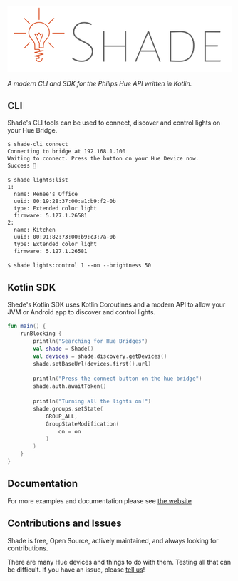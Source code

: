 
![Shade Logo](docs/svg/logo-full.svg)

_A modern CLI and SDK for the Philips Hue API written in Kotlin._

## CLI

Shade's CLI tools can be used to connect, discover and control lights
on your Hue Bridge.

```shell
$ shade-cli connect
Connecting to bridge at 192.168.1.100
Waiting to connect. Press the button on your Hue Device now.
Success 🎉

$ shade lights:list
1:
  name: Renee's Office
  uuid: 00:19:28:37:00:a1:b9:f2-0b
  type: Extended color light
  firmware: 5.127.1.26581
2:
  name: Kitchen
  uuid: 00:91:82:73:00:b9:c3:7a-0b
  type: Extended color light
  firmware: 5.127.1.26581

$ shade lights:control 1 --on --brightness 50
```

## Kotlin SDK

Shede's Kotlin SDK uses Kotlin Coroutines and a modern API to allow
your JVM or Android app to discover and control lights.

```kotlin
fun main() {
    runBlocking {
        println("Searching for Hue Bridges")
        val shade = Shade()
        val devices = shade.discovery.getDevices()
        shade.setBaseUrl(devices.first().url)

        println("Press the connect button on the hue bridge")
        shade.auth.awaitToken()

        println("Turning all the lights on!")
        shade.groups.setState(
            GROUP_ALL,
            GroupStateModification(
                on = on
            )
        )
    }
}
```

## Documentation

For more examples and documentation please see [the website](https://shade.lighting)

## Contributions and Issues

Shade is free, Open Source, actively maintained, and always looking for contributions.

There are many Hue devices and things to do with them.
Testing all that can be difficult.
If you have an issue, please [tell us](https://github.com/InkApplications/Shade/issues/new)!
